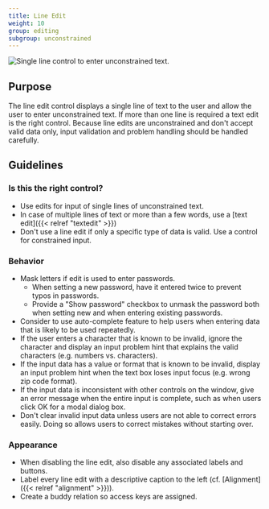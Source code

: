 ```yaml
---
title: Line Edit
weight: 10
group: editing
subgroup: unconstrained
---
```


![Single line control to enter unconstrained
text.](/hig/Lineedit1.png)

Purpose
-------

The line edit control displays a single line of text to the user and
allow the user to enter unconstrained text. If more than one line is
required a text edit is the right control. Because line edits are
unconstrained and don't accept valid data only, input validation and
problem handling should be handled carefully.

Guidelines
----------

### Is this the right control?

-   Use edits for input of single lines of unconstrained text.
-   In case of multiple lines of text or more than a few words, use a
    [text edit]({{< relref "textedit" >}})
-   Don't use a line edit if only a specific type of data is valid. Use
    a control for constrained input.

### Behavior

-   Mask letters if edit is used to enter passwords.
    -   When setting a new password, have it entered twice to prevent
        typos in passwords.
    -   Provide a "Show password" checkbox to unmask the password both
        when setting new and when entering existing passwords.
-   Consider to use auto-complete feature to help users when entering
    data that is likely to be used repeatedly.
-   If the user enters a character that is known to be invalid, ignore
    the character and display an input problem hint that explains the
    valid characters (e.g. numbers vs. characters).
-   If the input data has a value or format that is known to be invalid,
    display an input problem hint when the text box loses input focus
    (e.g. wrong zip code format).
-   If the input data is inconsistent with other controls on the window,
    give an error message when the entire input is complete, such as
    when users click OK for a modal dialog box.
-   Don't clear invalid input data unless users are not able to correct
    errors easily. Doing so allows users to correct mistakes without
    starting over.

### Appearance

-   When disabling the line edit, also disable any associated labels and
    buttons.
-   Label every line edit with a descriptive caption to the left (cf.
    [Alignment]({{< relref "alignment" >}})).
-   Create a buddy relation so access keys are assigned.
